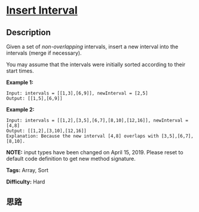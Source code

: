 # [Insert Interval][title]

## Description

Given a set of _non-overlapping_ intervals, insert a new interval into the
intervals (merge if necessary).

You may assume that the intervals were initially sorted according to their
start times.

**Example 1:**
            Input: intervals = [[1,3],[6,9]], newInterval = [2,5]    Output: [[1,5],[6,9]]    

**Example 2:**
            Input: intervals = [[1,2],[3,5],[6,7],[8,10],[12,16]], newInterval = [4,8]    Output: [[1,2],[3,10],[12,16]]    Explanation: Because the new interval [4,8] overlaps with [3,5],[6,7],[8,10].

**NOTE:**  input types have been changed on April 15, 2019. Please reset to
default code definition to get new method signature.


**Tags:** Array, Sort

**Difficulty:** Hard

## 思路

[title]: https://leetcode.com/problems/insert-interval
